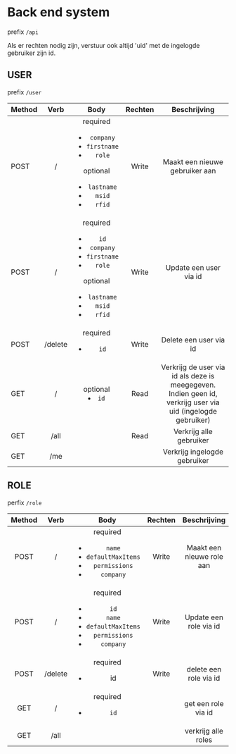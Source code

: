 # Back end system

prefix `/api`

Als er rechten nodig zijn, verstuur ook altijd 'uid' met de ingelogde gebruiker zijn id.

## USER

prefix `/user`

| Method |  Verb   |                                                                          Body                                                                          | Rechten |                                                Beschrijving                                                 |
| :----- | :-----: | :----------------------------------------------------------------------------------------------------------------------------------------------------: | :-----: | :---------------------------------------------------------------------------------------------------------: |
| POST   |    /    |       required<ul><li>`company`</li><li>`firstname`</li><li>`role`</li></ul> optional<ul><li>`lastname`</li><li>`msid`</li><li>`rfid`</li></ul>        |  Write  |                                       Maakt een nieuwe gebruiker aan                                        |
| POST   |    /    | required<ul><li>`id`</li><li>`company`</li><li>`firstname`</li><li>`role`</li></ul> optional<ul><li>`lastname`</li><li>`msid`</li><li>`rfid`</li></ul> |  Write  |                                           Update een user via id                                            |
| POST   | /delete |                                                             required<ul><li>`id`</li></ul>                                                             |  Write  |                                           Delete een user via id                                            |
| GET    |    /    |                                                                 optional <li>`id`</li>                                                                 |  Read   | Verkrijg de user via id als deze is meegegeven. Indien geen id, verkrijg user via uid (ingelogde gebruiker) |
| GET    |  /all   |                                                                                                                                                        |  Read   |                                           Verkrijg alle gebruiker                                           |
| GET    |   /me   |                                                                                                                                                        |         |                                        Verkrijg ingelogde gebruiker                                         |




## ROLE

perfix `/role`

| Method |  Verb   |                                                      Body                                                       | Rechten |       Beschrijving        |
| :----: | :-----: | :-------------------------------------------------------------------------------------------------------------: | :-----: | :-----------------------: |
|  POST  |    /    |       required <ul><li>`name`</li><li>`defaultMaxItems`</li><li>`permissions`</li><li>`company`</li><ul>        |  Write  | Maakt een nieuwe role aan |
|  POST  |    /    | required <ul><li>`id`</li><li>`name`</li><li>`defaultMaxItems`</li><li>`permissions`</li><li>`company`</li><ul> |  Write  |  Update een role via id   |
|  POST  | /delete |                                          required <ul><li>id</li><ul>                                           |  Write  |  delete een role via id   |
|  GET   |    /    |                                         required <ul><li>`id`</li><ul>                                          |         |    get een role via id    |
|  GET   |  /all   |                                                                                                                 |         |    verkrijg alle roles    |

